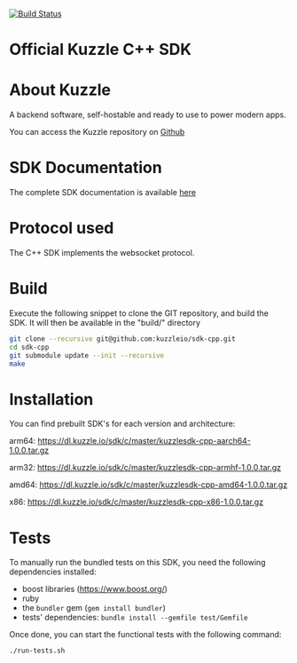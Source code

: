 [![Build Status](https://travis-ci.org/kuzzleio/sdk-cpp.svg?branch=master)](https://travis-ci.org/kuzzleio/sdk-cpp)

Official Kuzzle C++ SDK
======

# About Kuzzle

A backend software, self-hostable and ready to use to power modern apps.

You can access the Kuzzle repository on [Github](https://github.com/kuzzleio/kuzzle)

# SDK Documentation

The complete SDK documentation is available [here](http://docs.kuzzle.io/sdk-reference/)

# Protocol used

The C++ SDK implements the websocket protocol.

# Build

Execute the following snippet to clone the GIT repository, and build the SDK. It will then be available in the "build/" directory

```sh
git clone --recursive git@github.com:kuzzleio/sdk-cpp.git
cd sdk-cpp
git submodule update --init --recursive
make
```

# Installation

You can find prebuilt SDK's for each version and architecture:

arm64: https://dl.kuzzle.io/sdk/c/master/kuzzlesdk-cpp-aarch64-1.0.0.tar.gz

arm32: https://dl.kuzzle.io/sdk/c/master/kuzzlesdk-cpp-armhf-1.0.0.tar.gz

amd64: https://dl.kuzzle.io/sdk/c/master/kuzzlesdk-cpp-amd64-1.0.0.tar.gz

x86:  https://dl.kuzzle.io/sdk/c/master/kuzzlesdk-cpp-x86-1.0.0.tar.gz

# Tests

To manually run the bundled tests on this SDK, you need the following dependencies installed:

- boost libraries (https://www.boost.org/)
- ruby
- the `bundler` gem (`gem install bundler`)
- tests' dependencies: `bundle install --gemfile test/Gemfile`

Once done, you can start the functional tests with the following command:

```
./run-tests.sh
```
